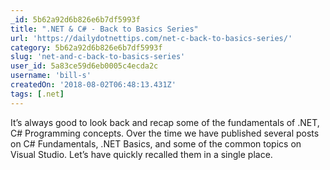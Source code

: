 ```yaml
---
_id: 5b62a92d6b826e6b7df5993f
title: ".NET & C# - Back to Basics Series"
url: 'https://dailydotnettips.com/net-c-back-to-basics-series/'
category: 5b62a92d6b826e6b7df5993f
slug: 'net-and-c-back-to-basics-series'
user_id: 5a83ce59d6eb0005c4ecda2c
username: 'bill-s'
createdOn: '2018-08-02T06:48:13.431Z'
tags: [.net]
---
```


It’s always good to look back and recap some of the fundamentals of .NET, C# Programming concepts.  Over the time we have published several posts on C# Fundamentals, .NET Basics, and some of the common topics on Visual Studio. Let’s have quickly recalled them in a single place.



